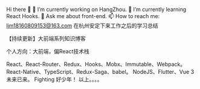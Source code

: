 Hi there 👋
🔭 I’m currently working on HangZhou.
🌱 I’m currently learning React Hooks.
💬 Ask me about front-end.
📫 How to reach me: ljm18160809153@163.com 
在杭州安定下来工作之后的学习总结

【持续更新】大前端系列知识博客

个人方向：大前端，偏React技术栈

React、React-Router、Redux、Hooks、Mobx、Immutable、Webpack。
React-Native、TypeScript、Redux-Saga、babel。
NodeJS、Flutter、Vue 3 未来已来。
Fighting 好少年！
以上。。。。

